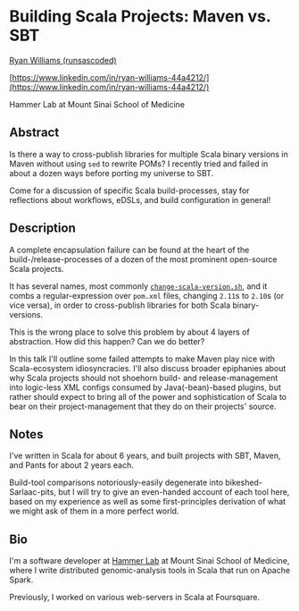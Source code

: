# Building Scala Projects: Maven vs. SBT

[Ryan Williams (runsascoded)](https://twitter.com/RunsAsCoded)

[https://www.linkedin.com/in/ryan-williams-44a4212/](https://www.linkedin.com/in/ryan-williams-44a4212/)

Hammer Lab at Mount Sinai School of Medicine

## Abstract
Is there a way to cross-publish libraries for multiple Scala binary versions in Maven without using `sed` to rewrite POMs? I recently tried and failed in about a dozen ways before porting my universe to SBT.

Come for a discussion of specific Scala build-processes, stay for reflections about workflows, eDSLs, and build configuration in general!

## Description
A complete encapsulation failure can be found at the heart of the build-/release-processes of a dozen of the most prominent open-source Scala projects.

It has several names, most commonly [`change-scala-version.sh`](https://github.com/apache/spark/blob/v2.1.0/dev/change-scala-version.sh), and it combs a regular-expression over `pom.xml` files, changing `2.11`s to `2.10`s (or vice versa), in order to cross-publish libraries for both Scala binary-versions.

This is the wrong place to solve this problem by about 4 layers of abstraction. How did this happen? Can we do better?

In this talk I'll outline some failed attempts to make Maven play nice with Scala-ecosystem idiosyncracies. I'll also discuss broader epiphanies about why Scala projects should not shoehorn build- and release-management into logic-less XML configs consumed by Java(-bean)-based plugins, but rather should expect to bring all of the power and sophistication of Scala to bear on their project-management that they do on their projects' source.

## Notes
I've written in Scala for about 6 years, and built projects with SBT, Maven, and Pants for about 2 years each.

Build-tool comparisons notoriously-easily degenerate into bikeshed-Sarlaac-pits, but I will try to give an even-handed account of each tool here, based on my experience as well as some first-principles derivation of what we might ask of them in a more perfect world.

## Bio
I'm a software developer at [Hammer Lab](http://www.hammerlab.org/) at Mount Sinai School of Medicine, where I write distributed genomic-analysis tools in Scala that run on Apache Spark.

Previously, I worked on various web-servers in Scala at Foursquare.